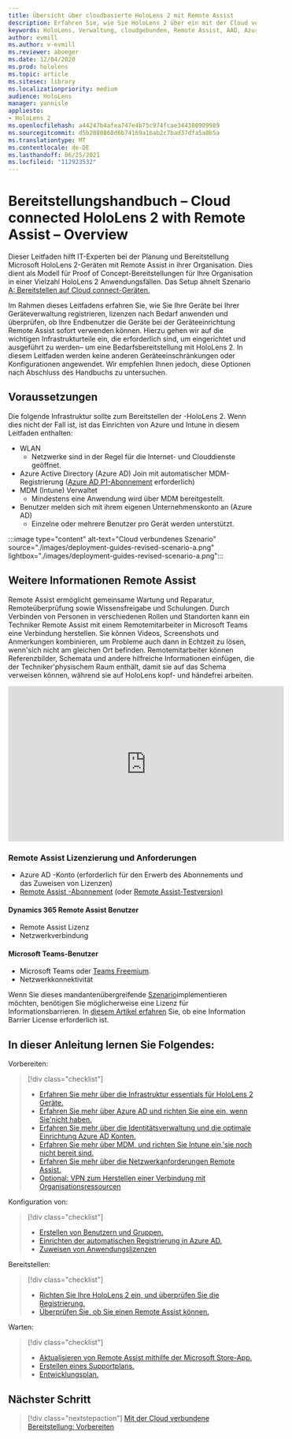 ```yaml
---
title: Übersicht über cloudbasierte HoloLens 2 mit Remote Assist
description: Erfahren Sie, wie Sie HoloLens 2 über ein mit der Cloud verbundenes Netzwerk registrieren, indem Sie Dynamics 365 Remote Assist.
keywords: HoloLens, Verwaltung, cloudgebunden, Remote Assist, AAD, Azure AD, MDM, Mobile Geräteverwaltung
author: evmill
ms.author: v-evmill
ms.reviewer: aboeger
ms.date: 12/04/2020
ms.prod: hololens
ms.topic: article
ms.sitesec: library
ms.localizationpriority: medium
audience: HoloLens
manager: yannisle
appliesto:
- HoloLens 2
ms.openlocfilehash: a44247b4afea747e4b75c974fcae344380909989
ms.sourcegitcommit: d5b2080868d6b74169a1bab2c7bad37dfa5a8b5a
ms.translationtype: MT
ms.contentlocale: de-DE
ms.lasthandoff: 06/25/2021
ms.locfileid: "112923532"
---
```

# <a name="deployment-guide--cloud-connected-hololens-2-with-remote-assist--overview"></a>Bereitstellungshandbuch – Cloud connected HoloLens 2 with Remote Assist – Overview

Dieser Leitfaden hilft IT-Experten bei der Planung und Bereitstellung Microsoft HoloLens 2-Geräten mit Remote Assist in ihrer Organisation. Dies dient als Modell für Proof of Concept-Bereitstellungen für Ihre Organisation in einer Vielzahl HoloLens 2 Anwendungsfällen. Das Setup ähnelt Szenario [A: Bereitstellen auf Cloud connect-Geräten.](https://docs.microsoft.com/hololens/common-scenarios#scenario-a) 

Im Rahmen dieses Leitfadens erfahren Sie, wie Sie Ihre Geräte bei Ihrer Geräteverwaltung registrieren, lizenzen nach Bedarf anwenden und überprüfen, ob Ihre Endbenutzer die Geräte bei der Geräteeinrichtung Remote Assist sofort verwenden können. Hierzu gehen wir auf die wichtigen Infrastrukturteile ein, die erforderlich sind, um eingerichtet und ausgeführt zu werden– um eine Bedarfsbereitstellung mit HoloLens 2. In diesem Leitfaden werden keine anderen Geräteeinschränkungen oder Konfigurationen angewendet. Wir empfehlen Ihnen jedoch, diese Optionen nach Abschluss des Handbuchs zu untersuchen.

## <a name="prerequisites"></a>Voraussetzungen

Die folgende Infrastruktur sollte zum Bereitstellen der -HoloLens 2. Wenn dies nicht der Fall ist, ist das Einrichten von Azure und Intune in diesem Leitfaden enthalten:

- WLAN
    - Netzwerke sind in der Regel für die Internet- und Clouddienste geöffnet.
- Azure Active Directory (Azure AD) Join mit automatischer MDM-Registrierung ([Azure AD P1-Abonnement](https://docs.microsoft.com/azure/active-directory/fundamentals/active-directory-whatis) erforderlich)
- MDM (Intune) Verwaltet
    - Mindestens eine Anwendung wird über MDM bereitgestellt.
- Benutzer melden sich mit ihrem eigenen Unternehmenskonto an (Azure AD)
    - Einzelne oder mehrere Benutzer pro Gerät werden unterstützt.

:::image type="content" alt-text="Cloud verbundenes Szenario" source="./images/deployment-guides-revised-scenario-a.png" lightbox="./images/deployment-guides-revised-scenario-a.png":::


## <a name="learn-about-remote-assist"></a>Weitere Informationen Remote Assist

Remote Assist ermöglicht gemeinsame Wartung und Reparatur, Remoteüberprüfung sowie Wissensfreigabe und Schulungen. Durch Verbinden von Personen in verschiedenen Rollen und Standorten kann ein Techniker Remote Assist mit einem Remotemitarbeiter in Microsoft Teams eine Verbindung herstellen. Sie können Videos, Screenshots und Anmerkungen kombinieren, um Probleme auch dann in Echtzeit zu lösen, wenn&#39;sich nicht am gleichen Ort befinden. Remotemitarbeiter können Referenzbilder, Schemata und andere hilfreiche Informationen einfügen, die der Techniker&#39;physischem Raum enthält, damit sie auf das Schema verweisen können, während sie auf HoloLens kopf- und händefrei arbeiten.

<iframe width="560" height="315" src="https://www.youtube.com/embed/d3YT8j0yYl0" frameborder="0" allow="accelerometer; autoplay; clipboard-write; encrypted-media; gyroscope; picture-in-picture" allowfullscreen></iframe>

### <a name="remote-assist-licensing-and-requirements"></a>Remote Assist Lizenzierung und Anforderungen

- Azure AD -Konto (erforderlich für den Erwerb des Abonnements und das Zuweisen von Lizenzen)
- [Remote Assist -Abonnement](https://docs.microsoft.com/dynamics365/mixed-reality/remote-assist/buy-and-deploy-remote-assist) (oder [Remote Assist-Testversion)](https://docs.microsoft.com/dynamics365/mixed-reality/remote-assist/try-remote-assist)
    
#### <a name="dynamics-365-remote-assist-user"></a>Dynamics 365 Remote Assist Benutzer

- Remote Assist Lizenz
- Netzwerkverbindung

#### <a name="microsoft-teams-user"></a>Microsoft Teams-Benutzer

- Microsoft Teams oder [Teams Freemium](https://products.office.com/microsoft-teams/free).
- Netzwerkkonnektivität

Wenn Sie dieses mandantenübergreifende [Szenario](https://docs.microsoft.com/dynamics365/mixed-reality/remote-assist/cross-tenant-overview#scenario-2-leasing-services-to-other-tenants)implementieren möchten, benötigen Sie möglicherweise eine Lizenz für Informationsbarrieren. In [diesem Artikel erfahren](https://docs.microsoft.com/dynamics365/mixed-reality/remote-assist/cross-tenant-licensing-implementation#step-1-determine-if-information-barriers-are-necessary) Sie, ob eine Information Barrier License erforderlich ist.

## <a name="in-this-guide-you-will"></a>In dieser Anleitung lernen Sie Folgendes:

Vorbereiten:

> [!div class="checklist"]
> - [Erfahren Sie mehr über die Infrastruktur essentials für HoloLens 2 Geräte.](hololens2-cloud-connected-prepare.md#infrastructure-essentials)
> - [Erfahren Sie mehr über Azure AD und richten Sie eine ein, wenn Sie&#39;nicht haben.](hololens2-cloud-connected-prepare.md#azure-active-directory)
> - [Erfahren Sie mehr über die Identitätsverwaltung und die optimale Einrichtung Azure AD Konten.](hololens2-cloud-connected-prepare.md#identity-management)
> - [Erfahren Sie mehr über MDM, und richten Sie Intune ein,&#39;sie noch nicht bereit sind.](hololens2-cloud-connected-prepare.md#mobile-device-management)
> - [Erfahren Sie mehr über die Netzwerkanforderungen Remote Assist.](hololens2-cloud-connected-prepare.md#network)
> - [Optional: VPN zum Herstellen einer Verbindung mit Organisationsressourcen](hololens2-cloud-connected-prepare.md#optional-connect-your-hololens-to-vpn)

Konfiguration von:

> [!div class="checklist"]
> - [Erstellen von Benutzern und Gruppen.](hololens2-cloud-connected-configure.md#azure-users-and-groups)
> - [Einrichten der automatischen Registrierung in Azure AD.](hololens2-cloud-connected-configure.md#auto-enrollment-on-hololens-2)
> - [Zuweisen von Anwendungslizenzen](hololens2-cloud-connected-configure.md#application-licenses)

Bereitstellen:

> [!div class="checklist"]
> - [Richten Sie Ihre HoloLens 2 ein, und überprüfen Sie die Registrierung.](hololens2-cloud-connected-deploy.md#enrollment-validation)
> - [Überprüfen Sie, ob Sie einen Remote Assist können.](hololens2-cloud-connected-deploy.md#remote-assist-call-validation)

Warten:

> [!div class="checklist"]
> - [Aktualisieren von Remote Assist mithilfe der Microsoft Store-App.](hololens2-cloud-connected-maintain.md#updates)
> - [Erstellen eines Supportplans.](hololens2-cloud-connected-maintain.md#support-plan)
> - [Entwicklungsplan.](hololens2-cloud-connected-maintain.md#development-plan)

## <a name="next-step"></a>Nächster Schritt

> [!div class="nextstepaction"]
> [Mit der Cloud verbundene Bereitstellung: Vorbereiten](hololens2-cloud-connected-prepare.md)

